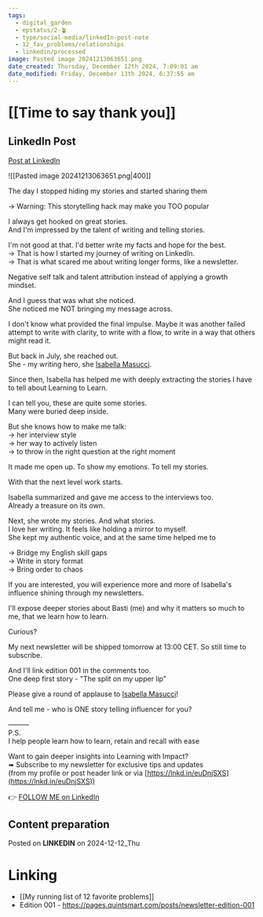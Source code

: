 ```yaml
---
tags:
  - digital_garden
  - epstatus/2-🪴
  - type/social-media/linkedIn-post-note
  - 12_fav_problems/relationships
  - linkedin/processed
image: Pasted image 20241213063651.png
date_created: Thursday, December 12th 2024, 7:09:01 am
date_modified: Friday, December 13th 2024, 6:37:55 am
---
```

# [[Time to say thank you]]
## LinkedIn Post
[Post at LinkedIn](https://www.linkedin.com/posts/sebastiankamilli_the-day-i-stopped-hiding-my-stories-and-started-activity-7272868009788989440-v1N_?utm_source=share&utm_medium=member_desktop)

![[Pasted image 20241213063651.png|400]]

The day I stopped hiding my stories and started sharing them  
  
→ Warning: This storytelling hack may make you TOO popular  
  
I always get hooked on great stories.  
And I'm impressed by the talent of writing and telling stories.  
  
I'm not good at that. I'd better write my facts and hope for the best.  
→ That is how I started my journey of writing on LinkedIn.  
→ That is what scared me about writing longer forms, like a newsletter.  
  
Negative self talk and talent attribution instead of applying a growth mindset.  
  
And I guess that was what she noticed.  
She noticed me NOT bringing my message across.  
  
I don't know what provided the final impulse. Maybe it was another failed attempt to write with clarity, to write with a flow, to write in a way that others might read it.  
  
But back in July, she reached out.  
She - my writing hero, she [Isabella Masucci](https://www.linkedin.com/in/isabella-masucci-79418080/).  
  
Since then, Isabella has helped me with deeply extracting the stories I have to tell about Learning to Learn.  
  
I can tell you, these are quite some stories.  
Many were buried deep inside.  
  
But she knows how to make me talk:  
→ her interview style  
→ her way to actively listen  
→ to throw in the right question at the right moment  
  
It made me open up. To show my emotions. To tell my stories.  
  
With that the next level work starts.  
  
Isabella summarized and gave me access to the interviews too.  
Already a treasure on its own.  
  
Next, she wrote my stories. And what stories.  
I love her writing. It feels like holding a mirror to myself.  
She kept my authentic voice, and at the same time helped me to  
  
→ Bridge my English skill gaps  
→ Write in story format  
→ Bring order to chaos  
  
If you are interested, you will experience more and more of Isabella's influence shining through my newsletters.  
  
I'll expose deeper stories about Basti (me) and why it matters so much to me, that we learn how to learn.  
  
Curious?  
  
My next newsletter will be shipped tomorrow at 13:00 CET. So still time to subscribe.  
  
And I'll link edition 001 in the comments too.  
One deep first story - "The split on my upper lip"  

Please give a round of applause to [Isabella Masucci](https://www.linkedin.com/in/isabella-masucci-79418080/)!  
  
And tell me - who is ONE story telling influencer for you?  

———  
P.S.  
I help people learn how to learn, retain and recall with ease  
  
Want to gain deeper insights into Learning with Impact?  
➠ Subscribe to my newsletter for exclusive tips and updates  
(from my profile or post header link or via [https://lnkd.in/euDnjSXS](https://lnkd.in/euDnjSXS))

👉 [FOLLOW ME on LinkedIn](https://www.linkedin.com/comm/mynetwork/discovery-see-all?usecase=PEOPLE_FOLLOWS&followMember=sebastiankamilli)

## Content preparation

Posted on **LINKEDIN** on 2024-12-12_Thu
# Linking
+ [[My running list of 12 favorite problems]]
+ Edition 001 - https://pages.quintsmart.com/posts/newsletter-edition-001